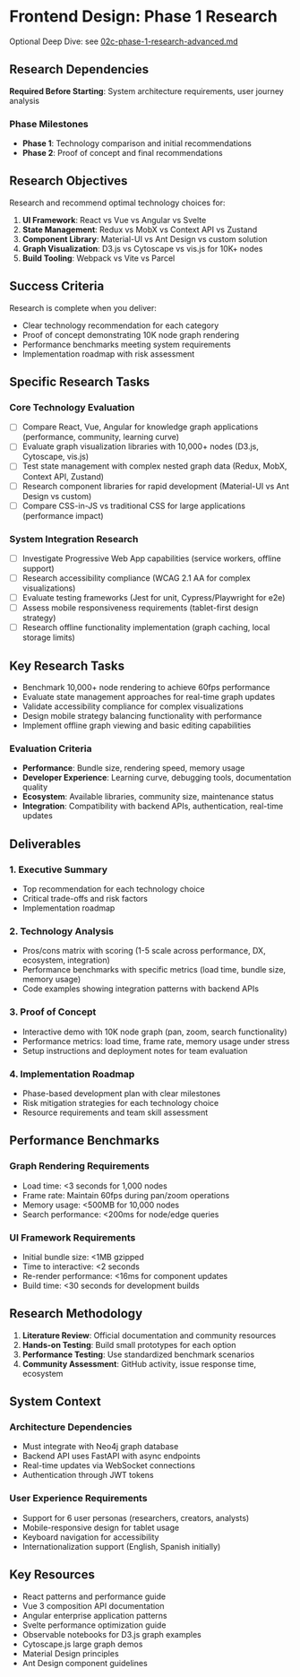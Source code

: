 # Frontend Design: Phase 1 Research

Optional Deep Dive: see [02c-phase-1-research-advanced.md](02c-phase-1-research-advanced.md)

## Research Dependencies
**Required Before Starting**: System architecture requirements, user journey analysis

### Phase Milestones
- **Phase 1**: Technology comparison and initial recommendations
- **Phase 2**: Proof of concept and final recommendations

## Research Objectives

Research and recommend optimal technology choices for:

1. **UI Framework**: React vs Vue vs Angular vs Svelte
2. **State Management**: Redux vs MobX vs Context API vs Zustand
3. **Component Library**: Material-UI vs Ant Design vs custom solution
4. **Graph Visualization**: D3.js vs Cytoscape vs vis.js for 10K+ nodes
5. **Build Tooling**: Webpack vs Vite vs Parcel

## Success Criteria

Research is complete when you deliver:
- Clear technology recommendation for each category
- Proof of concept demonstrating 10K node graph rendering
- Performance benchmarks meeting system requirements
- Implementation roadmap with risk assessment

## Specific Research Tasks

### Core Technology Evaluation
- [ ] Compare React, Vue, Angular for knowledge graph applications (performance, community, learning curve)
- [ ] Evaluate graph visualization libraries with 10,000+ nodes (D3.js, Cytoscape, vis.js)
- [ ] Test state management with complex nested graph data (Redux, MobX, Context API, Zustand)
- [ ] Research component libraries for rapid development (Material-UI vs Ant Design vs custom)
- [ ] Compare CSS-in-JS vs traditional CSS for large applications (performance impact)

### System Integration Research
- [ ] Investigate Progressive Web App capabilities (service workers, offline support)
- [ ] Research accessibility compliance (WCAG 2.1 AA for complex visualizations)
- [ ] Evaluate testing frameworks (Jest for unit, Cypress/Playwright for e2e)
- [ ] Assess mobile responsiveness requirements (tablet-first design strategy)
- [ ] Research offline functionality implementation (graph caching, local storage limits)

## Key Research Tasks

- Benchmark 10,000+ node rendering to achieve 60fps performance
- Evaluate state management approaches for real-time graph updates
- Validate accessibility compliance for complex visualizations
- Design mobile strategy balancing functionality with performance
- Implement offline graph viewing and basic editing capabilities

### Evaluation Criteria
- **Performance**: Bundle size, rendering speed, memory usage
- **Developer Experience**: Learning curve, debugging tools, documentation quality
- **Ecosystem**: Available libraries, community size, maintenance status
- **Integration**: Compatibility with backend APIs, authentication, real-time updates

## Deliverables

### 1. Executive Summary
- Top recommendation for each technology choice
- Critical trade-offs and risk factors
- Implementation roadmap

### 2. Technology Analysis
- Pros/cons matrix with scoring (1-5 scale across performance, DX, ecosystem, integration)
- Performance benchmarks with specific metrics (load time, bundle size, memory usage)
- Code examples showing integration patterns with backend APIs

### 3. Proof of Concept
- Interactive demo with 10K node graph (pan, zoom, search functionality)
- Performance metrics: load time, frame rate, memory usage under stress
- Setup instructions and deployment notes for team evaluation

### 4. Implementation Roadmap
- Phase-based development plan with clear milestones
- Risk mitigation strategies for each technology choice
- Resource requirements and team skill assessment

## Performance Benchmarks

### Graph Rendering Requirements
- Load time: <3 seconds for 1,000 nodes
- Frame rate: Maintain 60fps during pan/zoom operations
- Memory usage: <500MB for 10,000 nodes
- Search performance: <200ms for node/edge queries

### UI Framework Requirements
- Initial bundle size: <1MB gzipped
- Time to interactive: <2 seconds
- Re-render performance: <16ms for component updates
- Build time: <30 seconds for development builds

## Research Methodology

1. **Literature Review**: Official documentation and community resources
2. **Hands-on Testing**: Build small prototypes for each option
3. **Performance Testing**: Use standardized benchmark scenarios
4. **Community Assessment**: GitHub activity, issue response time, ecosystem

## System Context

### Architecture Dependencies
- Must integrate with Neo4j graph database
- Backend API uses FastAPI with async endpoints
- Real-time updates via WebSocket connections
- Authentication through JWT tokens

### User Experience Requirements
- Support for 6 user personas (researchers, creators, analysts)
- Mobile-responsive design for tablet usage
- Keyboard navigation for accessibility
- Internationalization support (English, Spanish initially)

## Key Resources

- React patterns and performance guide
- Vue 3 composition API documentation
- Angular enterprise application patterns
- Svelte performance optimization guide
- Observable notebooks for D3.js graph examples
- Cytoscape.js large graph demos
- Material Design principles
- Ant Design component guidelines


